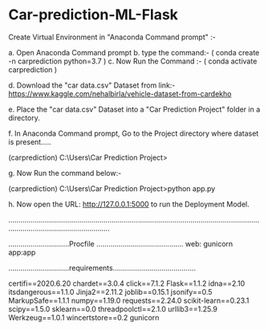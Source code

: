# Car-prediction-ML-Flask

Create Virtual Environment in "Anaconda Command prompt" :-

a. Open Anaconda Command prompt
b. type the command:- ( conda create -n carprediction python=3.7 )
c. Now Run the Command :- ( conda activate carprediction )

d. Download the "car data.csv" Dataset from link:-
https://www.kaggle.com/nehalbirla/vehicle-dataset-from-cardekho

e. Place the "car data.csv" Dataset into a "Car Prediction Project" folder in a directory.

f. In Anaconda Command prompt, Go to the Project directory where dataset is present.....

  (carprediction) C:\Users\Car Prediction Project>

g.  Now Run the command below:-

  (carprediction) C:\Users\Car Prediction Project>python app.py

h. Now open the URL: http://127.0.0.1:5000 to run the Deployment Model.


..............................................................................................................................................................................
  
..............................Procfile ...........................................
web: gunicorn app:app

..............................requirements.........................................

certifi==2020.6.20
chardet==3.0.4
click==7.1.2
Flask==1.1.2
idna==2.10
itsdangerous==1.1.0
Jinja2==2.11.2
joblib==0.15.1
jsonify==0.5
MarkupSafe==1.1.1
numpy==1.19.0
requests==2.24.0
scikit-learn==0.23.1
scipy==1.5.0
sklearn==0.0
threadpoolctl==2.1.0
urllib3==1.25.9
Werkzeug==1.0.1
wincertstore==0.2
gunicorn
